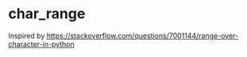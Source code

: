 # char_range
Inspired by https://stackoverflow.com/questions/7001144/range-over-character-in-python
